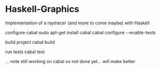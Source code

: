 Haskell-Graphics
================

Implementation of a raytracer (and more to come maybe) with Haskell

configure cabal
sudo apt-get install cabal
cabal configure --enable-tests

build project
cabal build

run tests
cabal test

... note still working on cabal so not done yet... will make better